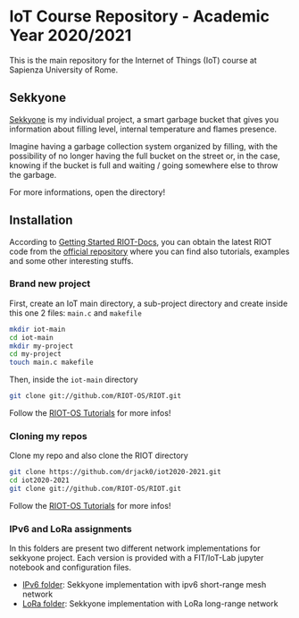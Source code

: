 # IoT Course Repository - Academic Year 2020/2021

This is the main repository for the Internet of Things (IoT) course at Sapienza University of Rome.

## Sekkyone
[Sekkyone](http://sekkyone-website.s3-website-us-east-1.amazonaws.com/) is my individual project, a smart garbage bucket that gives you information about filling level, internal temperature and flames presence.

Imagine having a garbage collection system organized by filling, with the possibility of no longer having the full bucket on the street or, in the case, knowing if the bucket is full and waiting / going somewhere else to throw the garbage.

For more informations, open the directory!

## Installation
According to [Getting Started RIOT-Docs](https://doc.riot-os.org/getting-started.html), you can obtain the latest RIOT code from the [official repository](https://github.com/RIOT-OS/) where you can find also tutorials, examples and some other interesting stuffs.

### Brand new project
First, create an IoT main directory, a sub-project directory and create inside this one 2 files: <code>main.c</code> and <code>makefile</code>
```bash
mkdir iot-main
cd iot-main
mkdir my-project
cd my-project
touch main.c makefile
```
Then, inside the <code>iot-main</code> directory
```bash
git clone git://github.com/RIOT-OS/RIOT.git
```

Follow the [RIOT-OS Tutorials](https://github.com/RIOT-OS/Tutorials) for more infos!

### Cloning my repos
Clone my repo and also clone the RIOT directory
```bash
git clone https://github.com/drjack0/iot2020-2021.git
cd iot2020-2021
git clone git://github.com/RIOT-OS/RIOT.git
```

Follow the [RIOT-OS Tutorials](https://github.com/RIOT-OS/Tutorials) for more infos!

### IPv6 and LoRa assignments

In this folders are present two different network implementations for sekkyone project. Each version is provided with a FIT/IoT-Lab jupyter notebook and configuration files.
* [IPv6 folder](./sekkyone_mesh): Sekkyone implementation with ipv6 short-range mesh network
* [LoRa folder](./sekkyone_lora): Sekkyone implementation with LoRa long-range network